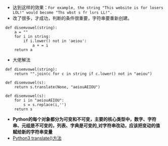 - 达到这样的效果：`For example, the string "This website is for losers LOL!" would become "Ths wbst s fr lsrs LL!".`
- 改了很多，才成功，判断的条件很重要，字符串要重新创建。
```
def disemvowel(string):
    a = ""
    for i in string:
        if i.lower() not in 'aeiou':
            a + = i
    return a
```
- 大佬解法
```
def disemvowel(string):
    return "".join(c for c in string if c.lower() not in "aeiou")
    
def disemvowel(s):
    return s.translate(None, "aeiouAEIOU")
    
def disemvowel(s):
    for i in "aeiouAEIOU":
        s = s.replace(i,'')
    return s
```

- **Python的每个对象都分为可变和不可变，主要的核心类型中，数字、字符串、元组是不可变的，列表、字典是可变的,对字符串改动，应该把变动的值赋给新的字符串变量**
- [Python3 translate()方法](http://www.runoob.com/python3/python3-string-translate.html)
